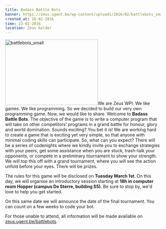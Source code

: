 ```yaml
---
title: Badass Battle Bots
banner: https://zeus.ugent.be/wp-content/uploads/2016/02/battlebots_small-300x212.jpg
created_at: 26-02-2016
time: 23-02-2016
location: Zeus kelder
---
```


<a href="https://zeus.ugent.be/2016/02/26/badass-battle-bots/battlebots_small/" rel="attachment wp-att-2448"><img src="https://zeus.ugent.be/wp-content/uploads/2016/02/battlebots_small-300x212.jpg" alt="battlebots_small" width="300" height="212" class="alignright size-medium wp-image-2448" /></a>We are Zeus WPI. We like games. We like programming. So we decided to build our very own programming game. Now, we would like to share. Welcome to <strong>Badass Battle Bots</strong>.
The objective of the game is to write a computer program that will take on other competitors' programs in a grand battle for honour, glory and world domination. Sounds exciting? You bet it is!
We are working hard to create a game that is exciting yet very simple, so that anyone with minimal coding skills can participate.
So, what can you expect? There will be a series of codenights where we kindly invite you to exchange strategies with your peers, get some assistance when you are stuck, trash-talk your opponents, or compete in a preliminary tournament to show your strength. We will top this off with a grand tournament, where you will see the action unfold before your eyes. There will be prizes.

The rules for this game will be disclosed on <strong>Tuesday March 1st</strong>. On this day, we will organise an introductory session starting at <strong>18h in computer room Hopper (campus De Sterre, building S5)</strong>. Be sure to stop by, we'd love to help you get started.

On this same date we will announce the date of the final tournament. You can count on a few weeks to code your bot.

For those unable to attend, all information will be made available on <a href="https://zeus.ugent.be/battlebots" target="_blank">zeus.ugent.be/battlebots</a>.